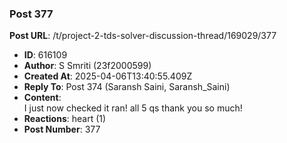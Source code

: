 ### Post 377
**Post URL**: /t/project-2-tds-solver-discussion-thread/169029/377
- **ID**: 616109
- **Author**: S Smriti (23f2000599)
- **Created At**: 2025-04-06T13:40:55.409Z
- **Reply To**: Post 374 (Saransh Saini, Saransh_Saini)
- **Content**:  
  I just now checked it ran! all 5 qs thank you so much!
- **Reactions**: heart (1)
- **Post Number**: 377

